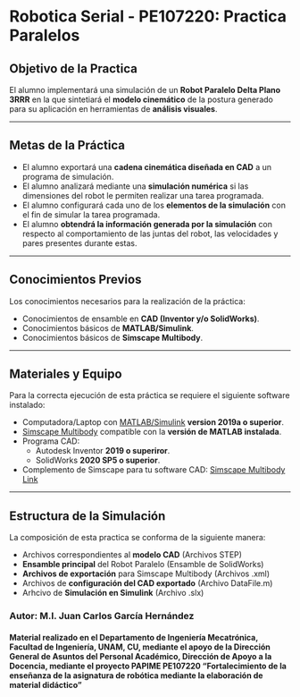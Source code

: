 # Robotica Serial - PE107220: Practica Paralelos
## Objetivo de la Practica
El alumno implementará una simulación de un **Robot Paralelo Delta Plano 3RRR** en la que sintetiará el **modelo cinemático** de la postura generado para su aplicación en herramientas de **análisis visuales**.

***
## Metas de la Práctica
 - El alumno exportará una **cadena cinemática diseñada en CAD** a un programa de simulación.
 - El alumno analizará mediante una **simulación numérica** si las dimensiones del robot le permiten realizar una tarea programada.
 - El alumno configurará cada uno de los **elementos de la simulación** con el fin de simular la tarea programada.
 - El alumno **obtendrá la información generada por la simulación** con respecto al comportamiento de las juntas del robot, las velocidades y pares presentes durante estas.

***
## Conocimientos Previos
Los conocimientos necesarios para la realización de la práctica:
 - Conocimientos de ensamble en **CAD (Inventor y/o SolidWorks)**.
 - Conocimientos básicos de **MATLAB/Simulink**.
 - Conocimientos básicos de **Simscape Multibody**.

***
## Materiales y Equipo
Para la correcta ejecución de esta práctica se requiere el siguiente software instalado: 
 - Computadora/Laptop con [MATLAB/Simulink](https://la.mathworks.com/?s_tid=gn_logo) **version 2019a o superior**.
 - [Simscape Multibody](https://la.mathworks.com/products/simscape-multibody.html) compatible con la **versión de MATLAB instalada**.
 - Programa CAD:
    - Autodesk Inventor **2019 o superiror**.
    - SolidWorks **2020 SP5 o superior**.
 - Complemento de Simscape para tu software CAD: [Simscape Multibody Link](https://la.mathworks.com/help/physmod/smlink/index.html?s_tid=CRUX_lftnav)

***
## Estructura de la Simulación
La composición de esta practica se conforma de la siguiente manera:
- Archivos correspondientes al **modelo CAD** (Archivos STEP)
- **Ensamble principal** del Robot Paralelo (Ensamble de SolidWorks)
- **Archivos de exportación** para Simscape Multibody (Archivos .xml)
- Archivos de **configuración del CAD exportado** (Archivo DataFile.m)
- Arhcivo de **Simulación en Simulink** (Archivo .slx)


### Autor: M.I. Juan Carlos García Hernández

#### Material realizado en el Departamento de Ingeniería Mecatrónica, Facultad de Ingeniería, UNAM, CU, mediante el apoyo de la Dirección General de Asuntos del Personal Académico, Dirección de Apoyo a la Docencia, mediante el proyecto PAPIME PE107220 “Fortalecimiento de la enseñanza de la asignatura de robótica mediante la elaboración de material didáctico”
